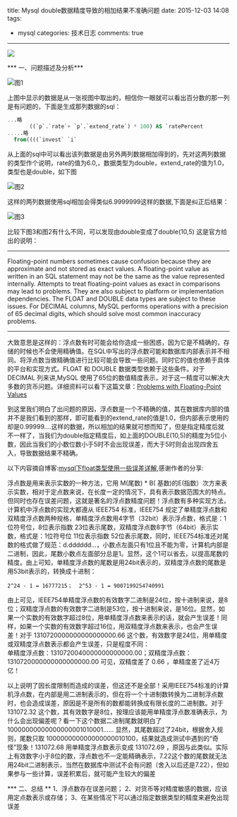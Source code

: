 title: Mysql double数据精度导致的相加结果不准确问题
date: 2015-12-03 14:08
tags:
- mysql
categories: 技术日志
comments: true
---

![](/images/mysql/mysql.jpg)
<!--more-->

*** 一、问题描述及分析***

![图1](/images/mysql/doublejingdu.png)

上图中显示的数据是从一张视图中取出的，相信你一眼就可以看出百分数的那一列是有问题的，下面是生成那列数据的sql：

```sql
...略
       ((`p`.`rate`+ `p`.`extend_rate`) * 100) AS `ratePercent
.....略
  from((((`invest` `i`
```

从上面的sql中可以看出该列数据是由另外两列数据相加得到的，先对这两列数据的类型作个说明，rate的值为6.0,，数据类型为double，extend_rate的值为1.0，类型也是double，如下图

![图2](/images/mysql/shujuleixingerror.png)

这样的两列数据使用sql相加会得类似6.9999999这样的数据,下面是纠正后结果：

![图3](/images/mysql/shujuleixing.png)

比较下图3和图2有什么不同，可以发现由double变成了double(10,5)
这是官方给出的说明：
***
Floating-point numbers sometimes cause confusion because they are approximate and not stored as exact values. A floating-point value as written in an SQL statement may not be the same as the value represented internally. Attempts to treat floating-point values as exact in comparisons may lead to problems. They are also subject to platform or implementation dependencies. The FLOAT and DOUBLE data types are subject to these issues. For DECIMAL columns, MySQL performs operations with a precision of 65 decimal digits, which should solve most common inaccuracy problems.
***

大致意思是这样的：浮点数有时可能会给你造成一些困惑，因为它是不精确的，存储的时候也不会使用精确值。在SQL中写出的浮点数可能和数据库内部表示并不相同。将浮点数当做精确值进行比较可能会导致一些问题。同时它的值也依赖于具体的平台和实现方式。FLOAT 和 DOUBLE 数据类型依赖于这些条件。对于 DECIMAL 列来讲,MySQL 使用了65位的数值精度表示，对于这一精度可以解决大多数的货币问题。详细资料可以看下这篇文章：[Problems with Floating-Point Values](http://dev.mysql.com/doc/refman/5.7/en/problems-with-float.html)

到这里我们明白了出问题的原因，浮点数是一个不精确的值，其在数据库内部的值并不是我们看到的那样，即可能看到的extend_rate的值是1.0，但内部表示使用的却是0.99999....这样的数据，所以相加的结果就可想而知了，但是指定精度后就不一样了，当我们为double指定精度后，如上面的DOUBLE(10,5)的精度为5位小数，因此当我们的小数位数小于5时不会出现误差，而大于5时则会出现四舍五入，导致数据结果不精确。

以下内容摘自博客:[mysql下float类型使用一些误差详解](http://www.jb51.net/article/31723.htm),感谢作者的分享:

浮点数是用来表示实数的一种方法，它用 M(尾数) * B( 基数)的E(指数）次方来表示实数，相对于定点数来说，在长度一定的情况下，具有表示数据范围大的特点。但同时也存在误差问题，这就是著名的浮点数精度问题！浮点数有多种实现方法，计算机中浮点数的实现大都遵从 IEEE754 标准，IEEE754 规定了单精度浮点数和双精度浮点数两种规格，单精度浮点数用4字节（32bit）表示浮点数，格式是：1位符号位，8位表示指数 23位表示尾数，双精度浮点数8字节（64bit）表示实数，格式是：1位符号位 11位表示指数 52位表示尾数，同时，IEEE754标准还对尾数的格式做了规范：d.dddddd...，小数点左面只有1位且不能为零，计算机内部是二进制，因此，尾数小数点左面部分总是1。显然，这个1可以省去，以提高尾数的精度。由上可知，单精度浮点数的尾数是用24bit表示的，双精度浮点数的尾数是用53bit表示的，转换成十进制：

```
2^24 - 1 = 16777215；  2^53 - 1 = 9007199254740991
```

由上可见，IEEE754单精度浮点数的有效数字二进制是24位，按十进制来说，是8位；双精度浮点数的有效数字二进制是53位，按十进制来说，是16位。显然，如果一个实数的有效数字超过8位，用单精度浮点数来表示的话，就会产生误差！同样，如果一个实数的有效数字超过16位，用双精度浮点数来表示，也会产生误差！对于 1310720000000000000000.66 这个数，有效数字是24位，用单精度或双精度浮点数表示都会产生误差，只是程度不同：   
单精度浮点数：1310720040000000000000.00；双精度浮点数： 1310720000000000000000.00 可见，双精度差了 0.66 ，单精度差了近4万亿！

以上说明了因长度限制而造成的误差，但这还不是全部！采用IEEE754标准的计算机浮点数，在内部是用二进制表示的，但在将一个十进制数转换为二进制浮点数时，也会造成误差，原因是不是所有的数都能转换成有限长度的二进制数。对于131072.32 这个数，其有效数字是8位，按理应该能用单精度浮点数准确表示，为什么会出现偏差呢？看一下这个数据二进制尾数就明白了 10000000000000000001010001......     显然，其尾数超过了24bit，根据舍入规则，尾数只取 100000000000000000010100，结果就造成测试中遇到的“奇怪”现象！131072.68 用单精度浮点数表示变成 131072.69 ，原因与此类似。实际上有效数字小于8位的数，浮点数也不一定能精确表示，7.22这个数的尾数就无法用24bit二进制表示，当然在数据库中测试不会有问题（舍入以后还是7.22），但如果参与一些计算，误差积累后，就可能产生较大的偏差

*** 二、总结 **
1、浮点数存在误差问题；
2、对货币等对精度敏感的数据，应该用定点数表示或存储；
3、在某些情况下可以通过指定数据类型的精度来避免出现误差